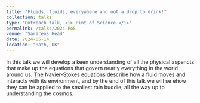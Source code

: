 ```yaml
---
title: "Fluids, fluids, everywhere and not a drop to drink!"
collection: talks
type: "Outreach talk, <i> Pint of Science </i>"
permalink: /talks/2024-PoS
venue: "Saracens Head"
date: 2024-05-14
location: "Bath, UK"
---
```



In this talk we will develop a keen understanding of all the physical aspencts that make up the equations that govern nearly everything in the world around us. The Navier-Stokes equations describe how a fluid moves and interacts with its environment, and by the end of this talk we will se ehow they can be applied to the smallest rain buddle, all the way up to understanding the cosmos. 